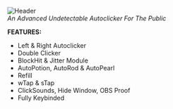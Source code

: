 
![Header](https://akki.vip/assets/css/images/header.png)
<br>
<i>An Advanced Undetectable Autoclicker For The Public</i>

**FEATURES:**
- Left & Right Autoclicker
- Double Clicker
- BlockHit & Jitter Module
- AutoPotion, AutoRod & AutoPearl
- Refill
- wTap & sTap
- ClickSounds, Hide Window, OBS Proof
- Fully Keybinded
